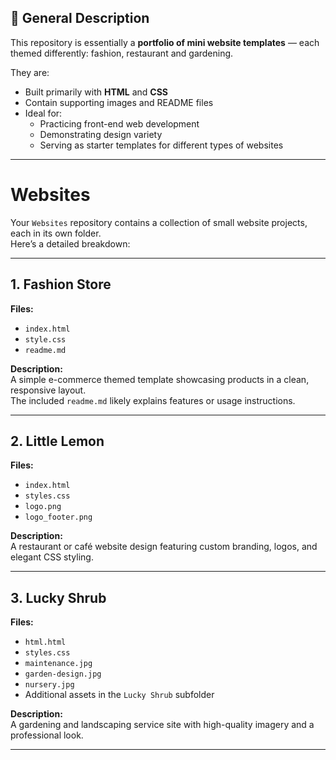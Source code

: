 ## 📜 General Description
This repository is essentially a **portfolio of mini website templates** — each themed differently: fashion, restaurant and gardening.  

They are:
- Built primarily with **HTML** and **CSS**
- Contain supporting images and README files
- Ideal for:
  - Practicing front-end web development
  - Demonstrating design variety
  - Serving as starter templates for different types of websites

---

# Websites

Your `Websites` repository contains a collection of small website projects, each in its own folder.  
Here’s a detailed breakdown:

---

## 1. Fashion Store
**Files:**  
- `index.html`  
- `style.css`  
- `readme.md`  

**Description:**  
A simple e-commerce themed template showcasing products in a clean, responsive layout.  
The included `readme.md` likely explains features or usage instructions.

---

## 2. Little Lemon
**Files:**  
- `index.html`  
- `styles.css`  
- `logo.png`  
- `logo_footer.png`  

**Description:**  
A restaurant or café website design featuring custom branding, logos, and elegant CSS styling.

---

## 3. Lucky Shrub
**Files:**  
- `html.html`  
- `styles.css`  
- `maintenance.jpg`  
- `garden-design.jpg`  
- `nursery.jpg`  
- Additional assets in the `Lucky Shrub` subfolder  

**Description:**  
A gardening and landscaping service site with high-quality imagery and a professional look.

---

